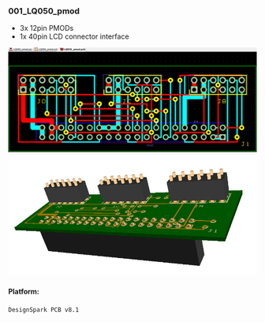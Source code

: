 ### 001_LQ050_pmod  
* 3x 12pin PMODs  
* 1x 40pin LCD connector interface  

![artwork](doc/LQ050_pmod_overview.png)

![3d-view](doc/LQ050_pmod_3d_view.png)

#### Platform:
`DesignSpark PCB v8.1`
